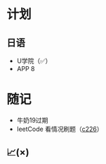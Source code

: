 # 计划
## 日语
- U学院（✅）
- APP 8
# 随记
- 牛奶19过期
- leetCode 看情况刷题（[c226](../../../learning/code/leetCode/day/c226-easy-flipTree.js)）
## 📈(×)

